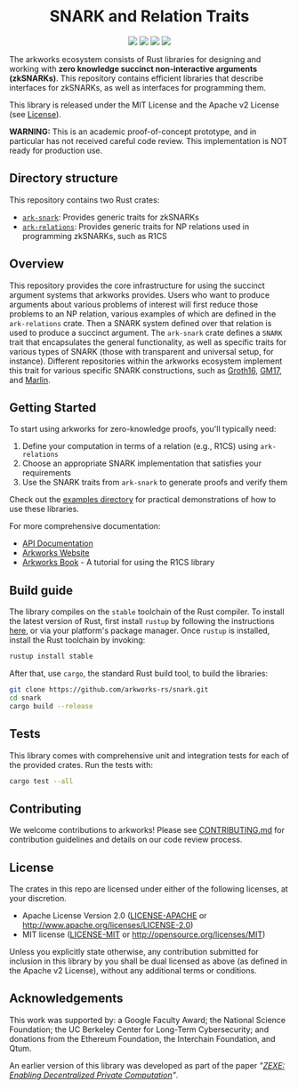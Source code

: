 <h1 align="center">SNARK and Relation Traits</h1>

<p align="center">
    <img src="https://github.com/arkworks-rs/snark/workflows/CI/badge.svg?branch=master">
    <a href="https://github.com/arkworks-rs/snark/blob/master/LICENSE-APACHE"><img src="https://img.shields.io/badge/license-APACHE-blue.svg"></a>
    <a href="https://github.com/arkworks-rs/snark/blob/master/LICENSE-MIT"><img src="https://img.shields.io/badge/license-MIT-blue.svg"></a>
    <a href="https://deps.rs/repo/github/arkworks-rs/snark"><img src="https://deps.rs/repo/github/arkworks-rs/snark/status.svg"></a>
</p>

The arkworks ecosystem consists of Rust libraries for designing and working with __zero knowledge succinct non-interactive arguments (zkSNARKs)__. This repository contains efficient libraries that describe interfaces for zkSNARKs, as well as interfaces for programming them.

This library is released under the MIT License and the Apache v2 License (see [License](#license)).

**WARNING:** This is an academic proof-of-concept prototype, and in particular has not received careful code review. This implementation is NOT ready for production use.

## Directory structure

This repository contains two Rust crates:

* [`ark-snark`](snark): Provides generic traits for zkSNARKs
* [`ark-relations`](relations): Provides generic traits for NP relations used in programming zkSNARKs, such as R1CS

## Overview

This repository provides the core infrastructure for using the succinct argument systems that arkworks provides. Users who want to produce arguments about various problems of interest will first reduce those problems to an NP relation, various examples of which are defined in the `ark-relations` crate. Then a SNARK system defined over that relation is used to produce a succinct argument. The `ark-snark` crate defines a `SNARK` trait that encapsulates the general functionality, as well as specific traits for various types of SNARK (those with transparent and universal setup, for instance). Different repositories within the arkworks ecosystem implement this trait for various specific SNARK constructions, such as [Groth16](https://github.com/arkworks-rs/groth16), [GM17](https://github.com/arkworks-rs/gm17), and [Marlin](https://github.com/arkworks-rs/marlin).

## Getting Started

To start using arkworks for zero-knowledge proofs, you'll typically need:

1. Define your computation in terms of a relation (e.g., R1CS) using `ark-relations`
2. Choose an appropriate SNARK implementation that satisfies your requirements
3. Use the SNARK traits from `ark-snark` to generate proofs and verify them

Check out the [examples directory](relations/examples) for practical demonstrations of how to use these libraries.

For more comprehensive documentation:
- [API Documentation](https://docs.rs/ark-snark)
- [Arkworks Website](https://arkworks.rs)
- [Arkworks Book](https://github.com/arkworks-rs/r1cs-tutorial) - A tutorial for using the R1CS library

## Build guide

The library compiles on the `stable` toolchain of the Rust compiler. To install the latest version of Rust, first install `rustup` by following the instructions [here](https://rustup.rs/), or via your platform's package manager. Once `rustup` is installed, install the Rust toolchain by invoking:
```bash
rustup install stable
```

After that, use `cargo`, the standard Rust build tool, to build the libraries:
```bash
git clone https://github.com/arkworks-rs/snark.git
cd snark
cargo build --release
```

## Tests
This library comes with comprehensive unit and integration tests for each of the provided crates. Run the tests with:
```bash
cargo test --all
```

## Contributing

We welcome contributions to arkworks! Please see [CONTRIBUTING.md](CONTRIBUTING.md) for contribution guidelines and details on our code review process.

## License

The crates in this repo are licensed under either of the following licenses, at your discretion.

 * Apache License Version 2.0 ([LICENSE-APACHE](LICENSE-APACHE) or http://www.apache.org/licenses/LICENSE-2.0)
 * MIT license ([LICENSE-MIT](LICENSE-MIT) or http://opensource.org/licenses/MIT)

Unless you explicitly state otherwise, any contribution submitted for inclusion in this library by you shall be dual licensed as above (as defined in the Apache v2 License), without any additional terms or conditions.

[zexe]: https://ia.cr/2018/962

## Acknowledgements

This work was supported by:
a Google Faculty Award;
the National Science Foundation;
the UC Berkeley Center for Long-Term Cybersecurity;
and donations from the Ethereum Foundation, the Interchain Foundation, and Qtum.

An earlier version of this library was developed as part of the paper *"[ZEXE: Enabling Decentralized Private Computation][zexe]"*.
